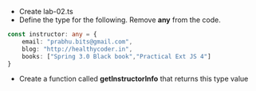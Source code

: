 * Create lab-02.ts
* Define the type for the following. Remove __any__ from the code.

``` typescript
const instructor: any = {
	email: "prabhu.bits@gmail.com",
	blog: "http://healthycoder.in",
	books: ["Spring 3.0 Black book","Practical Ext JS 4"]
} 
```

* Create a function called __getInstructorInfo__ that returns this type value
